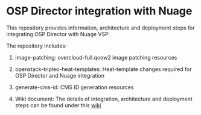 # OSP Director integration with Nuage

This repository provides information, architecture and deployment steps for integrating OSP Director with Nuage VSP.

The repository includes:

1. image-patching: overcloud-full.qcow2 image patching resources

2. openstack-tripleo-heat-templates: Heat-template changes required for OSP Director and Nuage integration

3. generate-cms-id: CMS ID generation resources

4. Wiki document: The details of integration, architecture and deployment steps can be found under this [wiki](https://github.com/nuagenetworks/nuage-ospdirector/wiki/Nuage-OSP-Director-13-Integration)
